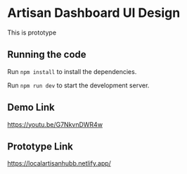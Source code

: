 
  # Artisan Dashboard UI Design

  This is prototype

  ## Running the code

  Run `npm install` to install the dependencies.

  Run `npm run dev` to start the development server.

  ## Demo Link
  https://youtu.be/G7NkvnDWR4w
  
  ## Prototype Link
  https://localartisanhubb.netlify.app/
